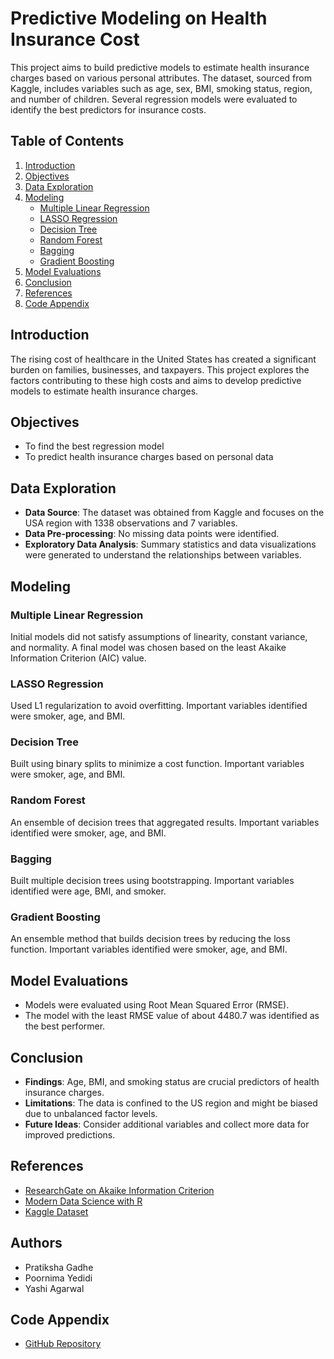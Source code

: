 # Predictive Modeling on Health Insurance Cost

This project aims to build predictive models to estimate health insurance charges based on various personal attributes. The dataset, sourced from Kaggle, includes variables such as age, sex, BMI, smoking status, region, and number of children. Several regression models were evaluated to identify the best predictors for insurance costs.

## Table of Contents

1. [Introduction](#introduction)
2. [Objectives](#objectives)
3. [Data Exploration](#data-exploration)
4. [Modeling](#modeling)
    - [Multiple Linear Regression](#multiple-linear-regression)
    - [LASSO Regression](#lasso-regression)
    - [Decision Tree](#decision-tree)
    - [Random Forest](#random-forest)
    - [Bagging](#bagging)
    - [Gradient Boosting](#gradient-boosting)
5. [Model Evaluations](#model-evaluations)
6. [Conclusion](#conclusion)
7. [References](#references)
8. [Code Appendix](#code-appendix)

## Introduction

The rising cost of healthcare in the United States has created a significant burden on families, businesses, and taxpayers. This project explores the factors contributing to these high costs and aims to develop predictive models to estimate health insurance charges.

## Objectives

- To find the best regression model
- To predict health insurance charges based on personal data

## Data Exploration

- **Data Source**: The dataset was obtained from Kaggle and focuses on the USA region with 1338 observations and 7 variables.
- **Data Pre-processing**: No missing data points were identified.
- **Exploratory Data Analysis**: Summary statistics and data visualizations were generated to understand the relationships between variables.

## Modeling

### Multiple Linear Regression

Initial models did not satisfy assumptions of linearity, constant variance, and normality. A final model was chosen based on the least Akaike Information Criterion (AIC) value.

### LASSO Regression

Used L1 regularization to avoid overfitting. Important variables identified were smoker, age, and BMI.

### Decision Tree

Built using binary splits to minimize a cost function. Important variables were smoker, age, and BMI.

### Random Forest

An ensemble of decision trees that aggregated results. Important variables identified were smoker, age, and BMI.

### Bagging

Built multiple decision trees using bootstrapping. Important variables identified were age, BMI, and smoker.

### Gradient Boosting

An ensemble method that builds decision trees by reducing the loss function. Important variables identified were smoker, age, and BMI.

## Model Evaluations

- Models were evaluated using Root Mean Squared Error (RMSE).
- The model with the least RMSE value of about 4480.7 was identified as the best performer.

## Conclusion

- **Findings**: Age, BMI, and smoking status are crucial predictors of health insurance charges.
- **Limitations**: The data is confined to the US region and might be biased due to unbalanced factor levels.
- **Future Ideas**: Consider additional variables and collect more data for improved predictions.

## References

- [ResearchGate on Akaike Information Criterion](https://www.researchgate.net/post/Akaike_information_criterion#:~:text=But%20to%20answer%20your%20question,above%20answer%2C%20comparing%20AICs)
- [Modern Data Science with R](https://mdsr-book.github.io/mdsr2e/ch-learningI.html#sec:tuning)
- [Kaggle Dataset](https://www.kaggle.com/datasets/mirichoi0218/insurance)

## **Authors**

- Pratiksha Gadhe
- Poornima Yedidi
- Yashi Agarwal
  
## Code Appendix

- [GitHub Repository](https://github.com/pratikshagadhe23/Predictive_Modeling-on_Health_Insurance_Cost)
